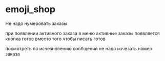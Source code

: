 # emoji_shop

Не надо нумеровать заказы

при появлении активного заказа в меню активные заказы появляется кнопка готов вместо того чтобы писать готов

посмотреть по исчезновению сообщений не надо изчезать номер заказа


